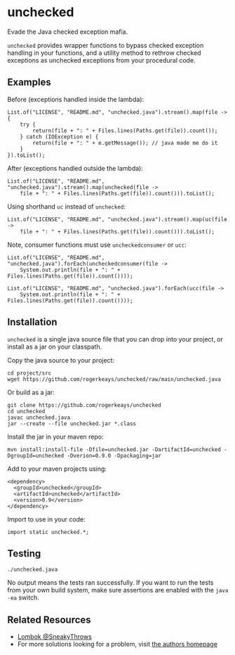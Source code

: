# unchecked

Evade the Java checked exception mafia.

`unchecked` provides wrapper functions to bypass checked exception handling in
your functions, and a utility method to rethrow checked exceptions as unchecked
exceptions from your procedural code.

## Examples

Before (exceptions handled inside the lambda):

    List.of("LICENSE", "README.md", "unchecked.java").stream().map(file -> {
        try {
            return(file + ": " + Files.lines(Paths.get(file)).count());
        } catch (IOException e) {
            return(file + ": " + e.getMessage()); // java made me do it
        }
    }).toList();

After (exceptions handled outside the lambda):

    List.of("LICENSE", "README.md", "unchecked.java").stream().map(unchecked(file -> 
        file + ": " + Files.lines(Paths.get(file)).count())).toList();

Using shorthand `uc` instead of `unchecked`:

    List.of("LICENSE", "README.md", "unchecked.java").stream().map(uc(file -> 
        file + ": " + Files.lines(Paths.get(file)).count())).toList();

Note, consumer functions must use `uncheckedconsumer` or `ucc`:

    List.of("LICENSE", "README.md", "unchecked.java").forEach(uncheckedconsumer(file -> 
        System.out.println(file + ": " + Files.lines(Paths.get(file)).count())));

    List.of("LICENSE", "README.md", "unchecked.java").forEach(ucc(file -> 
        System.out.println(file + ": " + Files.lines(Paths.get(file)).count())));

## Installation

`unchecked` is a single java source file that you can drop into your project,
or install as a jar on your classpath.

Copy the java source to your project:

    cd project/src
    wget https://github.com/rogerkeays/unchecked/raw/main/unchecked.java

Or build as a jar:

    git clone https://github.com/rogerkeays/unchecked
    cd unchecked
    javac unchecked.java
    jar --create --file unchecked.jar *.class

Install the jar in your maven repo:

    mvn install:install-file -Dfile=unchecked.jar -DartifactId=unchecked -DgroupId=unchecked -Dverion=0.9.0 -Dpackaging=jar

Add to your maven projects using:

    <dependency>
      <groupId>unchecked</groupId>
      <artifactId>unchecked</artifactId>
      <version>0.9</version>
    </dependency>

Import to use in your code:

    import static unchecked.*;

## Testing

    ./unchecked.java

No output means the tests ran successfully. If you want to run the tests from
your own build system, make sure assertions are enabled with the `java -ea`
switch.

## Related Resources

 - [Lombok @SneakyThrows][1]
 - For more solutions looking for a problem, visit [the authors homepage][2]

[1]: https://projectlombok.org/features/SneakyThrows
[2]: https://rogerkeays.com

